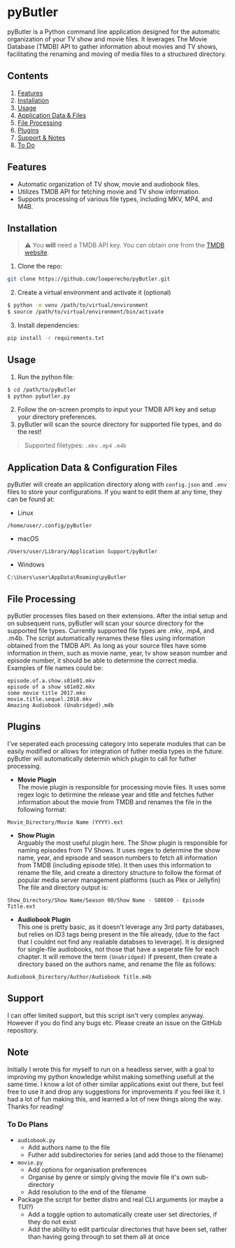 # pyButler
pyButler is a Python command line application designed for the automatic organization of your TV show and movie files. It leverages The Movie Database (TMDB) API to gather information about movies and TV shows, facilitating the renaming and moving of media files to a structured directory.  


## Contents
1. [Features](#features)
2. [Installation](#installation)
3. [Usage](#usage)
4. [Application Data & Files](#application-data--configuration-files)
5. [File Processing](#file-processing)
6. [Plugins](#plugins)
7. [Support & Notes](#support)
8. [To Do](#to-do-plans)

## Features
* Automatic organization of TV show, movie and audiobook files.
* Utilizes TMDB API for fetching movie and TV show information.
* Supports processing of various file types, including MKV, MP4, and M4B.


## Installation
> ⚠️ You **will** need a TMDB API key. You can obtain one from the [TMDB website](https://developer.themoviedb.org/docs/getting-started).
1. Clone the repo:
```bash
git clone https://github.com/looperecho/pyButler.git
```
2. Create a virtual environment and activate it (optional)
```bash
$ python -m venv /path/to/virtual/environment
$ source /path/to/virtual/environment/bin/activate
```
3. Install dependencies:
```bash
pip install -r requirements.txt
```

## Usage
1. Run the python file:
```bash
$ cd /path/to/pyButler  
$ python pybutler.py
```
2. Follow the on-screen prompts to input your TMDB API key and setup your directory preferences.
3. pyButler will scan the source directory for supported file types, and do the rest!  
> Supported filetypes: `.mkv` `.mp4` `.m4b`

## Application Data & Configuration Files
pyButler will create an application directory along with `config.json` and `.env` files to store your configurations. If you want to edit them at any time, they can be found at:
* Linux
```
/home/user/.config/pyButler
```
* macOS
```
/Users/user/Library/Application Support/pyButler
```
* Windows
```
C:\Users\user\AppData\Roaming\pyButler
```

## File Processing
pyButler processes files based on their extensions. After the intial setup and on subsequent runs, pyButler will scan your source directory for the supported file types. Currently supported file types are .mkv, .mp4, and .m4b.
The script automatically renames these files using information obtained from the TMDB API. As long as your source files have some information in them, such as movie name, year, tv show season number and episode number, it should be able to determine the correct media.  
Examples of file names could be:

```
episode.of.a.show.s01e01.mkv
episode of a show s01e02.mkv
some movie title 2017.mkv
movie.title.sequel.2018.mkv
Amazing Audiobook (Unabridged).m4b
```

## Plugins
I've seperated each processing category into seperate modules that can be easily modified or allows for integration of futher media types in the future.
pyButler will automatically determin which plugin to call for futher processing.

* **Movie Plugin**  
The movie plugin is responsible for processing movie files. It uses some regex logic to detirmine the release year and title and fetches futher information about the movie from TMDB and renames the file in the following format:
```
Movie_Directory/Movie Name (YYYY).ext
```

* **Show Plugin**  
Arguably the most useful plugin here. The Show plugin is responsible for naming episodes from TV Shows. It uses regex to determine the show name, year, and episode and season numbers to fetch all information from TMDB (including episode title). It then uses this information to rename the file, and create a directory structure to follow the format of popular media server management platforms (such as Plex or Jellyfin)
The file and directory output is:  
```
Show_Directory/Show Name/Season 00/Show Name - S00E00 - Episode Title.ext
```

* **Audiobook Plugin**  
This one is pretty basic, as it doesn't leverage any 3rd party databases, but relies on ID3 tags being present in the file already, (due to the fact that I couldnt not find any realiable databses to leverage). It is designed for single-file audiobooks, not those that have a seperate file for each chapter.
It will remove the term `(Unabridged)` if present, then create a directory based on the authors name, and rename the file as follows:
```
Audiobook_Directory/Author/Audiobook Title.m4b
```


## Support
I can offer limited support, but this script isn't very complex anyway. However if you do find any bugs etc. Please create an issue on the GitHub repository.

## Note
Initially I wrote this for myself to run on a headless server, with a goal to improving my python knowledge whilst making something usefull at the same time. I know a lot of other similar applications exist out there, but feel free to use it and drop any suggestions for improvements if you feel like it. I had a lot of fun making this, and learned a lot of new things along the way. Thanks for reading!

### To Do Plans
* `audiobook.py`
	* Add authors name to the file
	* Futher add subdirectories for series (and add those to the filename)
* `movie.py`  
	* Add options for organisation preferences 
	* Organise by genre or simply giving the movie file it's own sub-directory
	* Add resolution to the end of the filename
* Package the script for better distro and real CLI arguments (or maybe a TUI?)
    * Add a toggle option to automatically create user set directories, if they do not exist
    * Add the ability to edit particular directories that have been set, rather than having going through to set them all at once